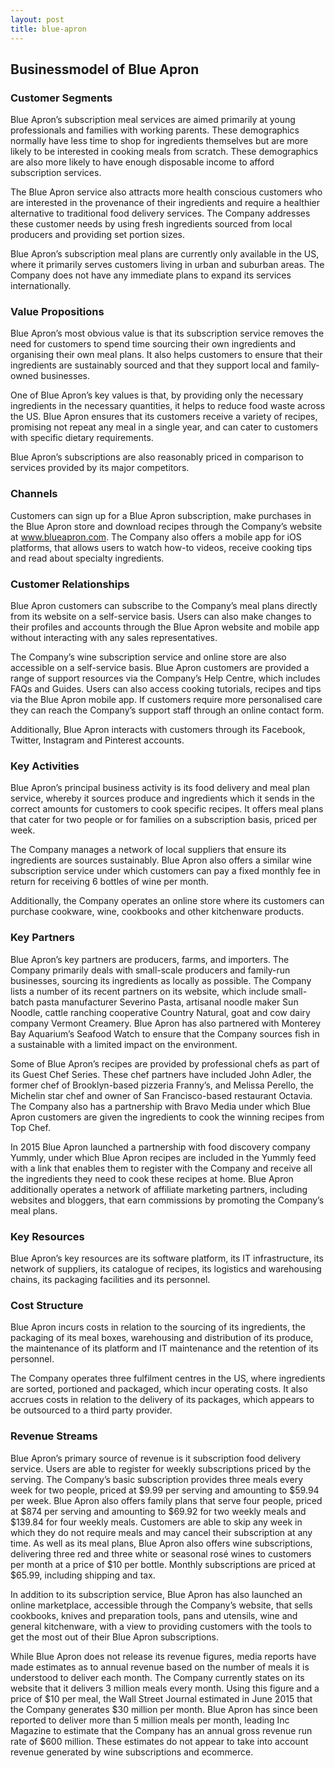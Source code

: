 ```yaml
---
layout: post
title: blue-apron
---
```


Businessmodel of Blue Apron
----------------------------

### Customer Segments

Blue Apron’s subscription meal services are aimed primarily at young professionals and families with working parents. These demographics normally have less time to shop for ingredients themselves but are more likely to be interested in cooking meals from scratch. These demographics are also more likely to have enough disposable income to afford subscription services.

The Blue Apron service also attracts more health conscious customers who are interested in the provenance of their ingredients and require a healthier alternative to traditional food delivery services. The Company addresses these customer needs by using fresh ingredients sourced from local producers and providing set portion sizes.

Blue Apron’s subscription meal plans are currently only available in the US, where it primarily serves customers living in urban and suburban areas. The Company does not have any immediate plans to expand its services internationally.

### Value Propositions

Blue Apron’s most obvious value is that its subscription service removes the need for customers to spend time sourcing their own ingredients and organising their own meal plans. It also helps customers to ensure that their ingredients are sustainably sourced and that they support local and family-owned businesses.

One of Blue Apron’s key values is that, by providing only the necessary ingredients in the necessary quantities, it helps to reduce food waste across the US. Blue Apron ensures that its customers receive a variety of recipes, promising not repeat any meal in a single year, and can cater to customers with specific dietary requirements.

Blue Apron’s subscriptions are also reasonably priced in comparison to services provided by its major competitors.

### Channels

Customers can sign up for a Blue Apron subscription, make purchases in the Blue Apron store and download recipes through the Company’s website at www.blueapron.com. The Company also offers a mobile app for iOS platforms, that allows users to watch how-to videos, receive cooking tips and read about specialty ingredients.

### Customer Relationships

Blue Apron customers can subscribe to the Company’s meal plans directly from its website on a self-service basis. Users can also make changes to their profiles and accounts through the Blue Apron website and mobile app without interacting with any sales representatives.

The Company’s wine subscription service and online store are also accessible on a self-service basis. Blue Apron customers are provided a range of support resources via the Company’s Help Centre, which includes FAQs and Guides. Users can also access cooking tutorials, recipes and tips via the Blue Apron mobile app. If customers require more personalised care they can reach the Company’s support staff through an online contact form.

Additionally, Blue Apron interacts with customers through its Facebook, Twitter, Instagram and Pinterest accounts.

### Key Activities

Blue Apron’s principal business activity is its food delivery and meal plan service, whereby it sources produce and ingredients which it sends in the correct amounts for customers to cook specific recipes. It offers meal plans that cater for two people or for families on a subscription basis, priced per week.

The Company manages a network of local suppliers that ensure its ingredients are sources sustainably. Blue Apron also offers a similar wine subscription service under which customers can pay a fixed monthly fee in return for receiving 6 bottles of wine per month.

Additionally, the Company operates an online store where its customers can purchase cookware, wine, cookbooks and other kitchenware products.

### Key Partners

Blue Apron’s key partners are producers, farms, and importers. The Company primarily deals with small-scale producers and family-run businesses, sourcing its ingredients as locally as possible. The Company lists a number of its recent partners on its website, which include small-batch pasta manufacturer Severino Pasta, artisanal noodle maker Sun Noodle, cattle ranching cooperative Country Natural, goat and cow dairy company Vermont Creamery. Blue Apron has also partnered with Monterey Bay Aquarium’s Seafood Watch to ensure that the Company sources fish in a sustainable with a limited impact on the environment.

Some of Blue Apron’s recipes are provided by professional chefs as part of its Guest Chef Series. These chef partners have included John Adler, the former chef of Brooklyn-based pizzeria Franny’s, and Melissa Perello, the Michelin star chef and owner of San Francisco-based restaurant Octavia. The Company also has a partnership with Bravo Media under which Blue Apron customers are given the ingredients to cook the winning recipes from Top Chef.

In 2015 Blue Apron launched a partnership with food discovery company Yummly, under which Blue Apron recipes are included in the Yummly feed with a link that enables them to register with the Company and receive all the ingredients they need to cook these recipes at home. Blue Apron additionally operates a network of affiliate marketing partners, including websites and bloggers, that earn commissions by promoting the Company’s meal plans.

### Key Resources

Blue Apron’s key resources are its software platform, its IT infrastructure, its network of suppliers, its catalogue of recipes, its logistics and warehousing chains, its packaging facilities and its personnel.

### Cost Structure

Blue Apron incurs costs in relation to the sourcing of its ingredients, the packaging of its meal boxes, warehousing and distribution of its produce, the maintenance of its platform and IT maintenance and the retention of its personnel.

The Company operates three fulfilment centres in the US, where ingredients are sorted, portioned and packaged, which incur operating costs. It also accrues costs in relation to the delivery of its packages, which appears to be outsourced to a third party provider.

### Revenue Streams

Blue Apron’s primary source of revenue is it subscription food delivery service. Users are able to register for weekly subscriptions priced by the serving. The Company’s basic subscription provides three meals every week for two people, priced at $9.99 per serving and amounting to $59.94 per week. Blue Apron also offers family plans that serve four people, priced at $874 per serving and amounting to $69.92 for two weekly meals and $139.84 for four weekly meals. Customers are able to skip any week in which they do not require meals and may cancel their subscription at any time. As well as its meal plans, Blue Apron also offers wine subscriptions, delivering three red and three white or seasonal rosé wines to customers per month at a price of $10 per bottle. Monthly subscriptions are priced at $65.99, including shipping and tax.

In addition to its subscription service, Blue Apron has also launched an online marketplace, accessible through the Company’s website, that sells cookbooks, knives and preparation tools, pans and utensils, wine and general kitchenware, with a view to providing customers with the tools to get the most out of their Blue Apron subscriptions.

While Blue Apron does not release its revenue figures, media reports have made estimates as to annual revenue based on the number of meals it is understood to deliver each month. The Company currently states on its website that it delivers 3 million meals every month. Using this figure and a price of $10 per meal, the Wall Street Journal estimated in June 2015 that the Company generates $30 million per month. Blue Apron has since been reported to deliver more than 5 million meals per month, leading Inc Magazine to estimate that the Company has an annual gross revenue run rate of $600 million. These estimates do not appear to take into account revenue generated by wine subscriptions and ecommerce.
